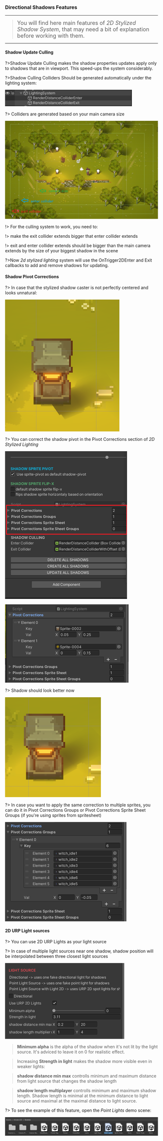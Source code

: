 ### Directional Shadows Features <!-- {docsify-ignore} -->

---

> <Font size = 4>You will find here main features of _2D Stylized Shadow System_, that may need a bit of explanation before working with them. </Font>

---

#### Shadow Update Culling

?>Shadow Update Culling makes the shadow properties updates apply only to shadows that are in viewport.
This speed-ups the system considerably.

?>Shadow Culling Colliders Should be generated automatically under the lighting system:

![logo](images/culling2.png 'size=400')

?> Colliders are generated based on your main camera size

![logo](images/culling3.png 'size=600')

!> For the culling system to work, you need to:

!> make the exit collider extends bigger that enter collider extends

!> exit and enter collider extends should be bigger than the main camera extends by the size of your biggest shadow in the scene

?>Now _2d stylized lighting_ system will use the OnTrigger2DEnter and Exit callbacks to add and remove shadows for updating. 

#### Shadow Pivot Corrections

?> In case that the stylized shadow caster is not perfectly centered and looks unnatural:

![logo](images/pivot00.png 'size=200')

?> You can correct the shadow pivot in the Pivot Corrections section of _2D Stylized Lighting_

![logo](images/pivot1.png 'size=200')

![logo](images/pivot2.png 'size=200')

?> Shadow should look better now

![logo](images/pivot0.png 'size=200')

?> In case you want to apply the same correction to multiple sprites, you can do it in Pivot Corrections Groups or Pivot Corrections Sprite Sheet Groups (if you're using sprites from spritesheet)

![logo](images/pivot3.png 'size=200')

#### 2D URP Light sources

?> You can use 2D URP Lights as your light source

?> In case of multiple light sources near one shadow, shadow position will be interpolated between three closest light sources

![logo](images/ls.png 'size=200')

> **Minimum alpha** is the alpha of the shadow when it's not lit by the light source. It's adviced to leave it on 0 for realistic effect.

> Increasing **Strength in light** makes the shadow more visible even in weaker lights:

> **shadow distance min max** controlls minimum and maximum distance from light source that changes the shadow length

> **shadow length multiplayer** controlls minimum and maximum shadow length. Shadow length is minimal at the minimum distance to light source and maximal at the maximal distance to light source.

?> To see the example of this feature, open the _Point Lights_ demo scene:

![logo](images/ls2.png 'size=200')
